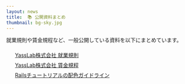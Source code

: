 ```yaml
---
layout: news
title:  📚 公開資料まとめ
thumbnail: bg-sky.jpg
---
```


就業規則や賃金規程など、一般公開している資料を以下にまとめています。

<ul style="list-style: none; padding-bottom: 100px;">
  <li style="padding-top: 7px;">
    <span class="h5">
      <a href="/ja/docs/work-regulations">YassLab株式会社 就業規則</a>
    </span>
  </li>
  <li style="padding-top: 7px;">
    <span class="h5">
      <a href="/ja/docs/wage-regulations">YassLab株式会社 賃金規程</a>
    </span>
  </li>
  <li style="padding-top: 7px;">
    <span class="h5">
      <a href="/ja/docs/styleguide-railstutorial">Railsチュートリアルの配色ガイドライン</a>
    </span>
  </li>
</ul>
